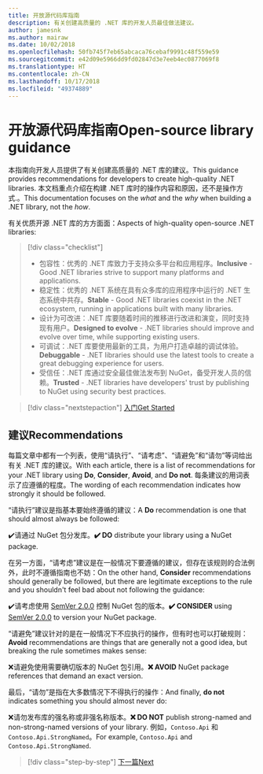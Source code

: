 ```yaml
---
title: 开放源代码库指南
description: 有关创建高质量的 .NET 库的开发人员最佳做法建议。
author: jamesnk
ms.author: mairaw
ms.date: 10/02/2018
ms.openlocfilehash: 50fb745f7eb65abcaca76cebaf9991c48f559e59
ms.sourcegitcommit: e42d09e5966dd9fd02847d3e7eeb4ec0877069f8
ms.translationtype: HT
ms.contentlocale: zh-CN
ms.lasthandoff: 10/17/2018
ms.locfileid: "49374889"
---
```

# <a name="open-source-library-guidance"></a><span data-ttu-id="d1e09-103">开放源代码库指南</span><span class="sxs-lookup"><span data-stu-id="d1e09-103">Open-source library guidance</span></span>

<span data-ttu-id="d1e09-104">本指南向开发人员提供了有关创建高质量的 .NET 库的建议。</span><span class="sxs-lookup"><span data-stu-id="d1e09-104">This guidance provides recommendations for developers to create high-quality .NET libraries.</span></span> <span data-ttu-id="d1e09-105">本文档重点介绍在构建 .NET 库时的操作内容和原因，还不是操作方式.。</span><span class="sxs-lookup"><span data-stu-id="d1e09-105">This documentation focuses on the *what* and the *why* when building a .NET library, not the *how*.</span></span>

<span data-ttu-id="d1e09-106">有关优质开源 .NET 库的方方面面：</span><span class="sxs-lookup"><span data-stu-id="d1e09-106">Aspects of high-quality open-source .NET libraries:</span></span>

> [!div class="checklist"]
> * <span data-ttu-id="d1e09-107">包容性：优秀的 .NET 库致力于支持众多平台和应用程序。</span><span class="sxs-lookup"><span data-stu-id="d1e09-107">**Inclusive** - Good .NET libraries strive to support many platforms and applications.</span></span>
> * <span data-ttu-id="d1e09-108">稳定性：优秀的 .NET 系统在具有众多库的应用程序中运行的 .NET 生态系统中共存。</span><span class="sxs-lookup"><span data-stu-id="d1e09-108">**Stable** - Good .NET libraries coexist in the .NET ecosystem, running in applications built with many libraries.</span></span>
> * <span data-ttu-id="d1e09-109">设计为可改进：.NET 库要随着时间的推移进行改进和演变，同时支持现有用户。</span><span class="sxs-lookup"><span data-stu-id="d1e09-109">**Designed to evolve** - .NET libraries should improve and evolve over time, while supporting existing users.</span></span>
> * <span data-ttu-id="d1e09-110">可调试：.NET 库要使用最新的工具，为用户打造卓越的调试体验。</span><span class="sxs-lookup"><span data-stu-id="d1e09-110">**Debuggable** - .NET libraries should use the latest tools to create a great debugging experience for users.</span></span>
> * <span data-ttu-id="d1e09-111">受信任：.NET 库通过安全最佳做法发布到 NuGet，备受开发人员的信赖。</span><span class="sxs-lookup"><span data-stu-id="d1e09-111">**Trusted** - .NET libraries have developers' trust by publishing to NuGet using security best practices.</span></span>

> [!div class="nextstepaction"]
> [<span data-ttu-id="d1e09-112">入门</span><span class="sxs-lookup"><span data-stu-id="d1e09-112">Get Started</span></span>](./get-started.md)

## <a name="recommendations"></a><span data-ttu-id="d1e09-113">建议</span><span class="sxs-lookup"><span data-stu-id="d1e09-113">Recommendations</span></span>

<span data-ttu-id="d1e09-114">每篇文章中都有一个列表，使用“请执行”、“请考虑”、“请避免”和“请勿”等词给出有关 .NET 库的建议。</span><span class="sxs-lookup"><span data-stu-id="d1e09-114">With each article, there is a list of recommendations for your .NET library using **Do**, **Consider**, **Avoid**, and **Do not**.</span></span> <span data-ttu-id="d1e09-115">每条建议的用词表示了应遵循的程度。</span><span class="sxs-lookup"><span data-stu-id="d1e09-115">The wording of each recommendation indicates how strongly it should be followed.</span></span>

<span data-ttu-id="d1e09-116">“请执行”建议是指基本要始终遵循的建议：</span><span class="sxs-lookup"><span data-stu-id="d1e09-116">A **Do** recommendation is one that should almost always be followed:</span></span>

<span data-ttu-id="d1e09-117">✔️请通过 NuGet 包分发库。</span><span class="sxs-lookup"><span data-stu-id="d1e09-117">**✔️ DO** distribute your library using a NuGet package.</span></span>

<span data-ttu-id="d1e09-118">在另一方面，“请考虑”建议是在一般情况下要遵循的建议，但存在该规则的合法例外，此时不遵循指南也不妨：</span><span class="sxs-lookup"><span data-stu-id="d1e09-118">On the other hand, **Consider** recommendations should generally be followed, but there are legitimate exceptions to the rule and you shouldn't feel bad about not following the guidance:</span></span>

<span data-ttu-id="d1e09-119">✔️请考虑使用 [SemVer 2.0.0](https://semver.org/) 控制 NuGet 包的版本。</span><span class="sxs-lookup"><span data-stu-id="d1e09-119">**✔️ CONSIDER** using [SemVer 2.0.0](https://semver.org/) to version your NuGet package.</span></span>

<span data-ttu-id="d1e09-120">“请避免”建议针对的是在一般情况下不应执行的操作，但有时也可以打破规则：</span><span class="sxs-lookup"><span data-stu-id="d1e09-120">**Avoid** recommendations are things that are generally not a good idea, but breaking the rule sometimes makes sense:</span></span>

<span data-ttu-id="d1e09-121">❌请避免使用需要确切版本的 NuGet 包引用。</span><span class="sxs-lookup"><span data-stu-id="d1e09-121">**❌ AVOID** NuGet package references that demand an exact version.</span></span>

<span data-ttu-id="d1e09-122">最后，“请勿”是指在大多数情况下不得执行的操作：</span><span class="sxs-lookup"><span data-stu-id="d1e09-122">And finally, **do not** indicates something you should almost never do:</span></span>

<span data-ttu-id="d1e09-123">❌请勿发布库的强名称或非强名称版本。</span><span class="sxs-lookup"><span data-stu-id="d1e09-123">**❌ DO NOT** publish strong-named and non-strong-named versions of your library.</span></span> <span data-ttu-id="d1e09-124">例如，`Contoso.Api` 和 `Contoso.Api.StrongNamed`。</span><span class="sxs-lookup"><span data-stu-id="d1e09-124">For example, `Contoso.Api` and `Contoso.Api.StrongNamed`.</span></span>

>[!div class="step-by-step"]
[<span data-ttu-id="d1e09-125">下一篇</span><span class="sxs-lookup"><span data-stu-id="d1e09-125">Next</span></span>](./get-started.md)
